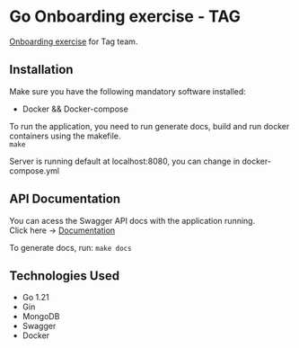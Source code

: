 # Go Onboarding exercise - TAG

[Onboarding exercise](https://github.com/wexinc/ps-tag-onboarding) for Tag team.

## Installation
Make sure you have the following mandatory software installed:
- Docker && Docker-compose

To run the application, you need to run generate docs, build and run docker containers using the makefile.   
```make```   

Server is running default at localhost:8080, you can change in docker-compose.yml

## API Documentation
You can acess the Swagger API docs with the application running.   
Click here -> [Documentation](http://localhost:8080/swagger/index.html)

To generate docs, run:
```make docs```

## Technologies Used
- Go 1.21
- Gin
- MongoDB
- Swagger
- Docker